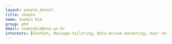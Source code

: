 ```yaml
---
layout: people_detail
title: soomin
name: Soomin Kim
group: phd
email: soominkim@snu.ac.kr
interests: [Chatbot, Message-tailoring, Data-driven marketing, User research]
---
```

